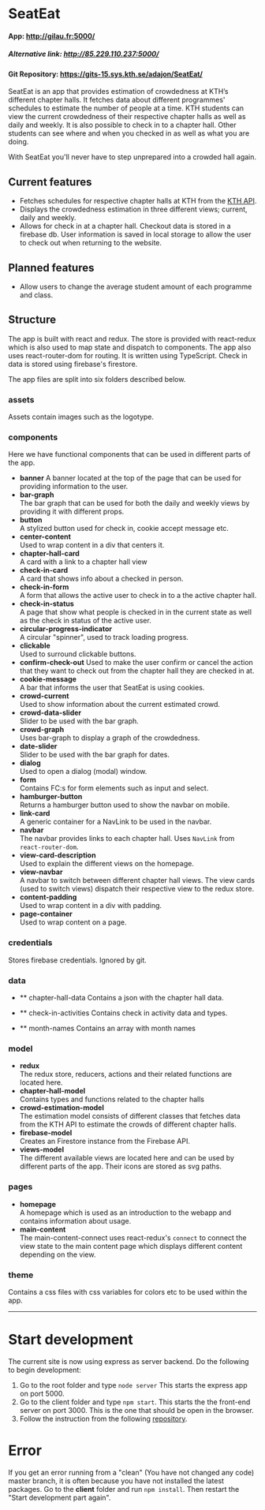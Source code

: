 # SeatEat

<h4>App: <a href='http://gilau.fr:5000/'>http://gilau.fr:5000/</a></h4>
<h5>Alternative link: <a href='http://85.229.110.237:5000/'>http://85.229.110.237:5000/</a></h4>
<h4>Git Repository: <a href='https://gits-15.sys.kth.se/adajon/SeatEat/'>https://gits-15.sys.kth.se/adajon/SeatEat/</a></h4>

SeatEat is an app that provides estimation of crowdedness at KTH’s different chapter halls. It fetches data about different programmes' schedules to estimate the number of people at a time. KTH students can view the current crowdedness of their respective chapter halls as well as daily and weekly. It is also possible to check in to a chapter hall. Other students can see where and when you checked in as well as what you are doing. 

With SeatEat you'll never have to step unprepared into a crowded hall again.

## Current features

* Fetches schedules for respective chapter halls at KTH from the <a href='https://www.kth.se/en/api/anvand-data-fran-kth-1.57059'>KTH API</a>.
* Displays the crowdedness estimation in three different views; current, daily and weekly.
* Allows for check in at a chapter hall. Checkout data is stored in a firebase db. User information is saved in local storage to allow the user to check out when returning to the website.

## Planned features

* Allow users to change the average student amount of each programme and class.

## Structure
The app is built with react and redux. The store is provided with react-redux which is also used to map state and dispatch to components. The app also uses react-router-dom for routing. It is written using TypeScript. Check in data is stored using firebase's firestore.

The app files are split into six folders described below.

### assets

Assets contain images such as the logotype.

### components

Here we have functional components that can be used in different parts of the app. 
* **banner** 
A banner located at the top of the page that can be used for providing information to the user.
* **bar-graph**  
The bar graph that can be used for both the daily and weekly views by providing it with different props. 
* **button**  
A stylized button used for check in, cookie accept message etc.
* **center-content**  
Used to wrap content in a div that centers it.
* **chapter-hall-card**  
A card with a link to a chapter hall view
* **check-in-card**  
A card that shows info about a checked in person.
* **check-in-form**  
A form that allows the active user to check in to a the active chapter hall.
* **check-in-status**  
A page that show what people is checked in in the current state as well as the check in status of the active user.
* **circular-progress-indicator**  
A circular "spinner", used to track loading progress.
* **clickable**  
Used to surround clickable buttons.
* **confirm-check-out** 
Used to make the user confirm or cancel the action that they want to check out from the chapter hall they are checked in at.
* **cookie-message**  
A bar that informs the user that SeatEat is using cookies.
* **crowd-current**  
Used to show information about the current estimated crowd.
* **crowd-data-slider**  
Slider to be used with the bar graph.
* **crowd-graph**  
Uses bar-graph to display a graph of the crowdedness.
* **date-slider**  
Slider to be used with the bar graph for dates.
* **dialog**  
Used to open a dialog (modal) window.
* **form**  
Contains FC:s for form elements such as input and select.
* **hamburger-button**  
Returns a hamburger button used to show the navbar on mobile.
* **link-card**  
A generic container for a NavLink to be used in the navbar.
* **navbar**  
The navbar provides links to each chapter hall. Uses `NavLink` from `react-router-dom`.
* **view-card-description**  
Used to explain the different views on the homepage.
* **view-navbar**  
A navbar to switch between different chapter hall views. The view cards (used to switch views) dispatch their respective view to the redux store.
* **content-padding**  
Used to wrap content in a div with padding.
* **page-container**  
Used to wrap content on a page.

### credentials

Stores firebase credentials. Ignored by git.

### data

* ** chapter-hall-data
Contains a json with the chapter hall data.

* ** check-in-activities
Contains check in activity data and types.

* ** month-names
Contains an array with month names

### model
* **redux**  
The redux store, reducers, actions and their related functions are located here.
* **chapter-hall-model**  
Contains types and functions related to the chapter halls
* **crowd-estimation-model**  
The estimation model consists of different classes that fetches data from the KTH API to estimate the crowds of different chapter halls.
* **firebase-model**  
Creates an Firestore instance from the Firebase API.
* **views-model**  
The different available views are located here and can be used by different parts of the app. Their icons are stored as svg paths.

### pages
* **homepage**  
A homepage which is used as an introduction to the webapp and contains information about usage.
* **main-content**  
The main-content-connect uses react-redux's `connect` to connect the view state to the main content page which displays different content depending on the view.

### theme
Contains a css files with css variables for colors etc to be used within the app.

-----

# Start development
The current site is now using express as server backend. Do the following to begin development:

1. Go to the root folder and type `node server` This starts the express app on port 5000.
2. Go to the client folder and type `npm start`. This starts the the front-end server on port 3000. This is the one that should be open in the browser.
3. Follow the instruction from the following [repository](https://gits-15.sys.kth.se/SeatEat/SeatEat-Credentials).

# Error
If you get an error running from a "clean" (You have not changed any code) master branch, it is often because you have not installed the latest packages. Go to the **client** folder and run `npm install`. Then restart the "Start development part again".

